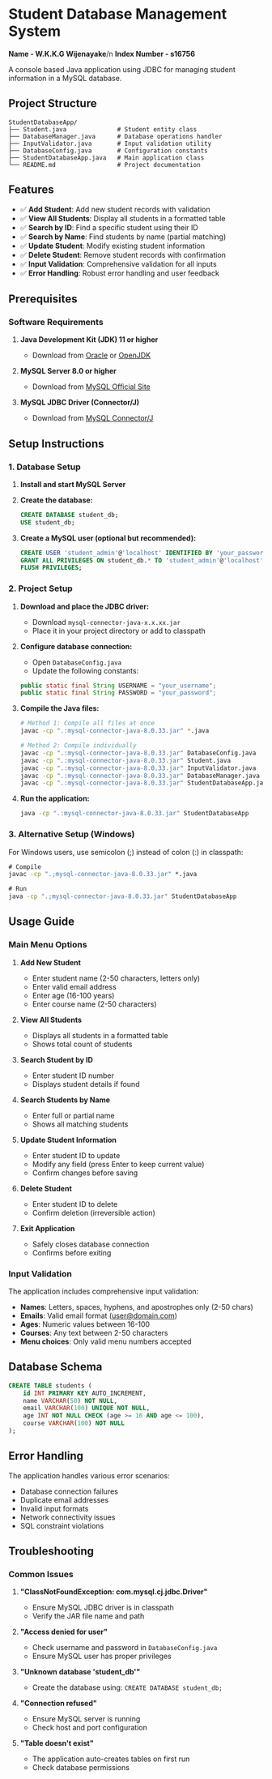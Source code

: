 # Student Database Management System
**Name - W.K.K.G Wijenayake**/n
**Index Number - s16756**

A console based Java application using JDBC for managing student information in a MySQL database.

## Project Structure

```
StudentDatabaseApp/
├── Student.java              # Student entity class
├── DatabaseManager.java      # Database operations handler
├── InputValidator.java       # Input validation utility
├── DatabaseConfig.java       # Configuration constants
├── StudentDatabaseApp.java   # Main application class
└── README.md                 # Project documentation
```

## Features

- ✅ **Add Student**: Add new student records with validation
- ✅ **View All Students**: Display all students in a formatted table
- ✅ **Search by ID**: Find a specific student using their ID
- ✅ **Search by Name**: Find students by name (partial matching)
- ✅ **Update Student**: Modify existing student information
- ✅ **Delete Student**: Remove student records with confirmation
- ✅ **Input Validation**: Comprehensive validation for all inputs
- ✅ **Error Handling**: Robust error handling and user feedback

## Prerequisites

### Software Requirements
1. **Java Development Kit (JDK) 11 or higher**
   - Download from [Oracle](https://www.oracle.com/java/technologies/downloads/) or [OpenJDK](https://openjdk.org/)

2. **MySQL Server 8.0 or higher**
   - Download from [MySQL Official Site](https://dev.mysql.com/downloads/mysql/)

3. **MySQL JDBC Driver (Connector/J)**
   - Download from [MySQL Connector/J](https://dev.mysql.com/downloads/connector/j/)

## Setup Instructions

### 1. Database Setup

1. **Install and start MySQL Server**

2. **Create the database:**
   ```sql
   CREATE DATABASE student_db;
   USE student_db;
   ```

3. **Create a MySQL user (optional but recommended):**
   ```sql
   CREATE USER 'student_admin'@'localhost' IDENTIFIED BY 'your_password';
   GRANT ALL PRIVILEGES ON student_db.* TO 'student_admin'@'localhost';
   FLUSH PRIVILEGES;
   ```

### 2. Project Setup

1. **Download and place the JDBC driver:**
   - Download `mysql-connector-java-x.x.xx.jar`
   - Place it in your project directory or add to classpath

2. **Configure database connection:**
   - Open `DatabaseConfig.java`
   - Update the following constants:
   ```java
   public static final String USERNAME = "your_username";
   public static final String PASSWORD = "your_password";
   ```

3. **Compile the Java files:**
   ```bash
   # Method 1: Compile all files at once
   javac -cp ".:mysql-connector-java-8.0.33.jar" *.java
   
   # Method 2: Compile individually
   javac -cp ".:mysql-connector-java-8.0.33.jar" DatabaseConfig.java
   javac -cp ".:mysql-connector-java-8.0.33.jar" Student.java
   javac -cp ".:mysql-connector-java-8.0.33.jar" InputValidator.java
   javac -cp ".:mysql-connector-java-8.0.33.jar" DatabaseManager.java
   javac -cp ".:mysql-connector-java-8.0.33.jar" StudentDatabaseApp.java
   ```

4. **Run the application:**
   ```bash
   java -cp ".:mysql-connector-java-8.0.33.jar" StudentDatabaseApp
   ```

### 3. Alternative Setup (Windows)

For Windows users, use semicolon (;) instead of colon (:) in classpath:

```cmd
# Compile
javac -cp ".;mysql-connector-java-8.0.33.jar" *.java

# Run
java -cp ".;mysql-connector-java-8.0.33.jar" StudentDatabaseApp
```

## Usage Guide

### Main Menu Options

1. **Add New Student**
   - Enter student name (2-50 characters, letters only)
   - Enter valid email address
   - Enter age (16-100 years)
   - Enter course name (2-50 characters)

2. **View All Students**
   - Displays all students in a formatted table
   - Shows total count of students

3. **Search Student by ID**
   - Enter student ID number
   - Displays student details if found

4. **Search Students by Name**
   - Enter full or partial name
   - Shows all matching students

5. **Update Student Information**
   - Enter student ID to update
   - Modify any field (press Enter to keep current value)
   - Confirm changes before saving

6. **Delete Student**
   - Enter student ID to delete
   - Confirm deletion (irreversible action)

7. **Exit Application**
   - Safely closes database connection
   - Confirms before exiting

### Input Validation

The application includes comprehensive input validation:

- **Names**: Letters, spaces, hyphens, and apostrophes only (2-50 chars)
- **Emails**: Valid email format (user@domain.com)
- **Ages**: Numeric values between 16-100
- **Courses**: Any text between 2-50 characters
- **Menu choices**: Only valid menu numbers accepted

## Database Schema

```sql
CREATE TABLE students (
    id INT PRIMARY KEY AUTO_INCREMENT,
    name VARCHAR(50) NOT NULL,
    email VARCHAR(100) UNIQUE NOT NULL,
    age INT NOT NULL CHECK (age >= 16 AND age <= 100),
    course VARCHAR(100) NOT NULL
);
```

## Error Handling

The application handles various error scenarios:

- Database connection failures
- Duplicate email addresses
- Invalid input formats
- Network connectivity issues
- SQL constraint violations

## Troubleshooting

### Common Issues

1. **"ClassNotFoundException: com.mysql.cj.jdbc.Driver"**
   - Ensure MySQL JDBC driver is in classpath
   - Verify the JAR file name and path

2. **"Access denied for user"**
   - Check username and password in `DatabaseConfig.java`
   - Ensure MySQL user has proper privileges

3. **"Unknown database 'student_db'"**
   - Create the database using: `CREATE DATABASE student_db;`

4. **"Connection refused"**
   - Ensure MySQL server is running
   - Check host and port configuration

5. **"Table doesn't exist"**
   - The application auto-creates tables on first run
   - Check database permissions

